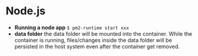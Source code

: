 # Node.js
* **Running a node app** ```$ pm2-runtime start xxx```
* **data folder** the data folder will be mounted into the container. While the container is running, files/changes inside the data folder will be persisted in the host system even after the container get removed.
